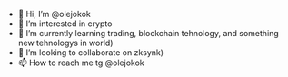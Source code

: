 - 👋 Hi, I’m @olejokok
- 👀 I’m interested in crypto
- 🌱 I’m currently learning trading, blockchain tehnology, and something new tehnologys in world)
- 💞️ I’m looking to collaborate on zksynk)
- 📫 How to reach me tg @olejokok

<!---
olejokok/olejokok is a ✨ special ✨ repository because its `README.md` (this file) appears on your GitHub profile.
You can click the Preview link to take a look at your changes.
--->
